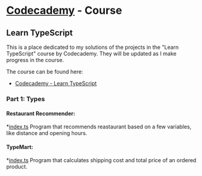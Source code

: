 # [Codecademy](https://www.codecademy.com) - Course 
## Learn TypeScript

This is a place dedicated to my solutions of the projects in the "Learn TypeScript" course by Codecademy. They will be updated as I make progress in the course.

The course can be found here:

- [Codecademy - Learn TypeScript](https://www.codecademy.com/learn/learn-typescript)

### Part 1: Types 

#### Restaurant Recommender:
*[index.ts](FrontEnd/TypeScript/RestaurantRecommende/index.ts)
Program that recommends reastaurant based on a few variables, like distance and opening hours. 

#### TypeMart:
*[index.ts](FrontEnd/TypeScript/TypeMart/index.ts)
Program that calculates shipping cost and total price of an ordered product.

